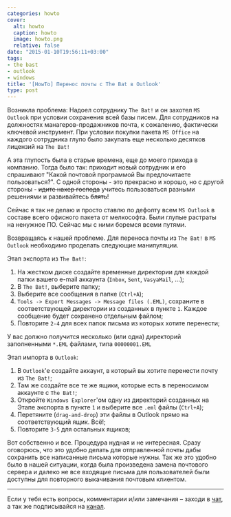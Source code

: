 ```yaml
---
categories: howto
cover:
  alt: howto
  caption: howto
  image: howto.png
  relative: false
date: "2015-01-10T19:56:11+03:00"
tags:
- the bast
- outlook
- windows
title: '[HowTo] Перенос почты с The Bat в Outlook'
type: post
---
```


Возникла проблема: Надоел сотруднику `The Bat!` и он захотел `MS Outlook` при условии сохранения всей базы писем. Для сотрудников на должностях манагеров-продажников почта, к сожалению, фактически ключевой инструмент. При условии покупки пакета `MS Office` на каждого сотрудника глупо было закупать еще несколько десятков лицензий на `The Bat!`

А эта глупость была в старые времена, еще до моего прихода в компанию. Тогда было так: приходит новый сотрудник и его спрашивают "Какой почтовой программой Вы предпочитаете пользоваться?". С одной стороны - это прекрасно и хорошо, но с другой стороны - ~~идите нахер господа~~ учитесь пользоваться разными решениями и развивайтесь ~~блять~~!

Сейчас я так не делаю и просто ставлю по дефолту всем `MS Outlook` в составе всего офисного пакета от мелкософта. Были глупые растраты на ненужное ПО. Сейчас мы с ними боремся всеми путями.

Возвращаясь к нашей проблеме. Для переноса почты из `The Bat!` в `MS Outlook` необходимо проделать следующие манипуляции.

Этап экспорта из `The Bat!`:

1. На жестком диске создайте временные директории для каждой папки вашего e-mail аккаунта (`Inbox`, `Sent`, `VasyaMail`, ...);
2. В `The Bat!`, выберите папку;
3. Выберите все сообщения в папке (`Ctrl+A`);
4. `Tools -> Export Messages -> Message files (.EML)`, сохраните в соответствующей директории из созданных в пункте `1`. Каждое сообщение будет сохранено отдельным файлом;
5. Повторите `2-4` для всех папок письма из которых хотите перенести;

У вас должно получится несколько (или одна) директорий заполненными `*.EML` файлами, типа `00000001.EML`

Этап импорта в `Outlook`:

1. В `Outlook`'е создайте аккаунт, в который вы хотите перенести почту из `The Bat!`;
2. Там же создайте все те же ящики, которые есть в переносимом аккаунте с `The Bat!`;
3. Откройте `Windows Explorer`'ом одну из директорий созданных на Этапе экспорта в пункте `1` и выберите все `.eml` файлы (`Ctrl+A`);
4. Перетяните (`drag-and-drop`) эти файлы в Outlook прямо на соответствующий ящик. Всё!;
5. Повторите `3-5` для остальных ящиков;

Вот собственно и все. Процедура нудная и не интересная. Сразу оговорюсь, что это удобно делать для отправленной почты дабы сохранить все написанные письма которые нужны. Так же это удобно было в нашей ситуации, когда была произведена замена почтового сервера и далеко не все входящие письма для пользователей были доступны для повторного выкачивания почтовым клиентом.

---
Если у тебя есть вопросы, комментарии и/или замечания – заходи в [чат](https://ttttt.me/jtprogru_chat), а так же подписывайся на [канал](https://ttttt.me/jtprogru_channel).

